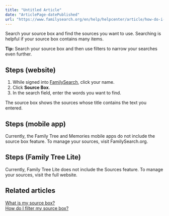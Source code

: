```yaml
---
title: "Untitled Article"
date: "ArticlePage-datePublished"
url: "https://www.familysearch.org/en/help/helpcenter/article/how-do-i-search-my-source-box"
---
```


Search your source box and find the sources you want to use. Searching is helpful if your source box contains many items.

**Tip:** Search your source box and then use filters to narrow your searches even further.  


## Steps (website)


1. While signed into [FamilySearch](http://www.familysearch.org), click your name.
2. Click **Source Box**.
3. In the search field, enter the words you want to find.

The source box shows the sources whose title contains the text you entered.  


## Steps (mobile app)


Currently, the Family Tree and Memories mobile apps do not include the source box feature. To manage your sources, visit FamilySearch.org.  


## Steps (Family Tree Lite)


Currently, Family Tree Lite does not include the Sources feature. To manage your sources, visit the full website.  


## Related articles


[What is my source box?](https://www.familysearch.org/en/help/helpcenter/article/what-is-a-source-box)  
[How do I filter my source box?](https://www.familysearch.org/en/help/helpcenter/article/filter-my-source-box)

